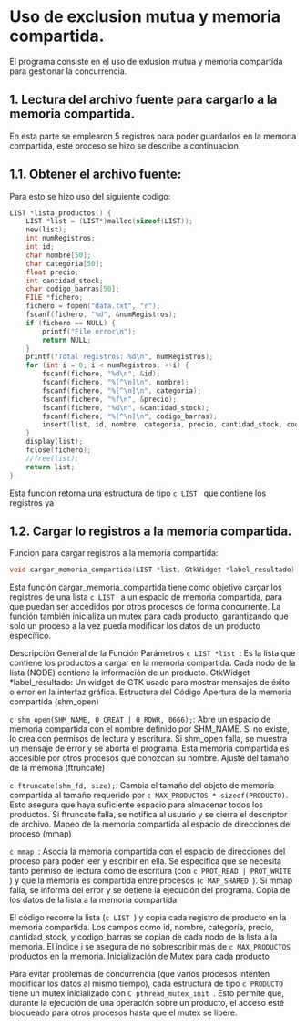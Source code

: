 # Uso de exclusion mutua y memoria compartida.

El programa consiste en el uso de exlusion mutua y memoria compartida para gestionar la concurrencia.

## 1. Lectura del archivo fuente para cargarlo a la memoria compartida.
En esta parte se emplearon 5 registros para poder guardarlos en la memoria compartida, este proceso se hizo se describe a continuacion.
## 1.1. Obtener el archivo fuente:
Para esto se hizo uso del siguiente codigo:
```c
LIST *lista_productos() {	
	LIST *list = (LIST*)malloc(sizeof(LIST));
	new(list);
	int numRegistros;
	int id;
	char nombre[50];
	char categoria[50];
	float precio;
	int cantidad_stock;
	char codigo_barras[50];
	FILE *fichero;
	fichero = fopen("data.txt", "r");
	fscanf(fichero, "%d", &numRegistros);
	if (fichero == NULL) {
		printf("File error\n");
		return NULL;
	}
	printf("Total registros: %d\n", numRegistros);
	for (int i = 0; i < numRegistros; ++i) {
		fscanf(fichero, "%d\n", &id);
		fscanf(fichero, "%[^\n]\n", nombre);
		fscanf(fichero, "%[^\n]\n", categoria);
		fscanf(fichero, "%f\n", &precio);
		fscanf(fichero, "%d\n", &cantidad_stock);
		fscanf(fichero, "%[^\n]\n", codigo_barras);
		insert(list, id, nombre, categoria, precio, cantidad_stock, codigo_barras);
	}
	display(list);
	fclose(fichero);
	//free(list);
	return list;
}
```
Esta funcion retorna una estructura de tipo ```c LIST ``` que contiene los registros ya

## 1.2. Cargar lo registros a la memoria compartida.
Funcion para cargar registros a la memoria compartida:
```c
void cargar_memoria_compartida(LIST *list, GtkWidget *label_resultado);
```

Esta función cargar_memoria_compartida tiene como objetivo cargar los registros de una lista ```c LIST ``` a un espacio de memoria compartida, para que puedan ser accedidos por otros procesos de forma concurrente. La función también inicializa un mutex para cada producto, garantizando que solo un proceso a la vez pueda modificar los datos de un producto específico.

Descripción General de la Función
Parámetros
```c LIST *list ```: Es la lista que contiene los productos a cargar en la memoria compartida. Cada nodo de la lista (NODE) contiene la información de un producto.
GtkWidget *label_resultado: Un widget de GTK usado para mostrar mensajes de éxito o error en la interfaz gráfica.
Estructura del Código
Apertura de la memoria compartida (shm_open)

```c shm_open(SHM_NAME, O_CREAT | O_RDWR, 0666);```: Abre un espacio de memoria compartida con el nombre definido por SHM_NAME. Si no existe, lo crea con permisos de lectura y escritura.
Si shm_open falla, se muestra un mensaje de error y se aborta el programa.
Esta memoria compartida es accesible por otros procesos que conozcan su nombre.
Ajuste del tamaño de la memoria (ftruncate)

```c ftruncate(shm_fd, size);```: Cambia el tamaño del objeto de memoria compartida al tamaño requerido por ```c MAX_PRODUCTOS * sizeof(PRODUCTO)```. Esto asegura que haya suficiente espacio para almacenar todos los productos.
Si ftruncate falla, se notifica al usuario y se cierra el descriptor de archivo.
Mapeo de la memoria compartida al espacio de direcciones del proceso (mmap)

```c mmap ```: Asocia la memoria compartida con el espacio de direcciones del proceso para poder leer y escribir en ella. Se especifica que se necesita tanto permiso de lectura como de escritura (con ```c PROT_READ | PROT_WRITE ```) y que la memoria es compartida entre procesos (```c MAP_SHARED ```).
Si mmap falla, se informa del error y se detiene la ejecución del programa.
Copia de los datos de la lista a la memoria compartida

El código recorre la lista (```c LIST ```) y copia cada registro de producto en la memoria compartida. Los campos como id, nombre, categoría, precio, cantidad_stock, y codigo_barras se copian de cada nodo de la lista a la memoria.
El índice i se asegura de no sobrescribir más de ```c MAX_PRODUCTOS ``` productos en la memoria.
Inicialización de Mutex para cada producto

Para evitar problemas de concurrencia (que varios procesos intenten modificar los datos al mismo tiempo), cada estructura de tipo ```c PRODUCTO``` tiene un mutex inicializado con ```C pthread_mutex_init ```. Esto permite que, durante la ejecución de una operación sobre un producto, el acceso esté bloqueado para otros procesos hasta que el mutex se libere.

